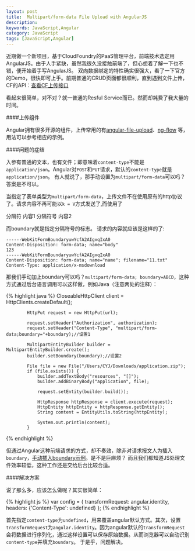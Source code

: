 ```yaml
---
layout: post
title:  Multipart/form-data File Upload with AngularJS
description: 
keywords: JavaScript,Angular
category: JavaScript
tags: [JavaScript,Angular]
---
```


近期做一个新项目，基于CloudFoundry的PaaS管理平台，前端技术选定用AngularJS。由于人手紧缺，虽然我很久没接触前端了，但心想着了解一下也不错，便开始着手写AngularJS。
双向数据绑定的特性确实很强大，看了一下官方的Demo，很快即可上手。前期普通的CRUD页面都很顺利，直到遇到文件上传，CF的API：[查看CF上传接口](https://apidocs.cloudfoundry.org/193/apps/uploads_the_bits_for_an_app.html)

看起来很简单，对不对？就一普通的Resful Service而已。然而却耗费了我大量的时间。

<!-- more -->

####上传组件 

Angular拥有很多开源的组件，上传常用的有[angular-file-upload](https://github.com/nervgh/angular-file-upload)、[ng-flow](https://github.com/flowjs/ng-flow)
等，用法可以参考相应的示例。

####问题的症结

入参有普通的文本，也有文件；即意味着`content-type`不能是`application/json`。Angular对`POST`和`PUT`请求，默认的`content-type`就是`application/json`。
有人就说了，那手动设置为`multipart/form-data`可以吗？答案是不可以。

当指定了表单类型为`multipart/form-data`，上传文件不在使用原有的http协议了。请求内容不再可能以`k = V`方式发送了,而使用了 

分隔符 
内容1
分隔符号 
内容2 

而boundary就是指定分隔符号的标志。 
请求的内容就应该是这样的了:

```
------WebKitFormBoundaryuwYcfA2AIgxqIxA0 
Content-Disposition: form-data; name="body" 
123 
------WebKitFormBoundaryuwYcfA2AIgxqIxA0 
Content-Disposition: form-data; name="name"; filename="11.txt" 
Content-Type: application/x-msdownload 
```

那我们手动加上boundary可以吗？`multipart/form-data; boundary=ABCD`，这种方式通过后台语言调用可以这样做，例如Java（注意两处的注释）：

{% highlight java %}
CloseableHttpClient client = HttpClients.createDefault();

			HttpPut request = new HttpPut(url);

			request.setHeader("Authorization", authorization);
			request.setHeader("Content-Type", "multipart/form-data;boundary="+boundary);//设置1

			MultipartEntityBuilder builder = MultipartEntityBuilder.create();
			builder.setBoundary(boundary);//设置2
			
			File file = new File("/Users/CYJ/Downloads/application.zip");
			if (file.exists()) {
				builder.addTextBody("resources", "[]");
				builder.addBinaryBody("application", file);
		
				request.setEntity(builder.build());
				
				HttpResponse httpResponse = client.execute(request);
				HttpEntity httpEntity = httpResponse.getEntity();
				String content = EntityUtils.toString(httpEntity);

				System.out.println(content);
			}
{% endhighlight %}

但通过Angular这种前端请求的方式，却不奏效，除非对请求报文人为插入`boundary`，[手动插入boundary示例](http://woxiangbo.iteye.com/blog/1751740)。是不是巨麻烦？
而且我们都知道JS处理文件效率较低，这种工作还是交给后台比较合适。

####解决方案

说了那么多，应该怎么做呢？其实很简单：

{% highlight js %}
    var config = {
        transformRequest: angular.identity,
        headers: {'Content-Type': undefined}
      };
{% endhighlight %}

首先指定`content-type`为`undefined`，用来覆盖angular默认方式。其次，设置`transformRequest`为`angular.identity`。因为angular默认的`transformRequest`
会将数据进行序列化，通过这样设置可以保存原始数据。从而浏览器可以自动识别`content-type`并填充`boundary`。
于是乎，问题解决。
